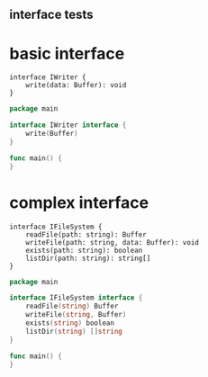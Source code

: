 interface tests
---

# basic interface
```ms
interface IWriter {
    write(data: Buffer): void
}
```

```go
package main

interface IWriter interface {
    write(Buffer)
}

func main() {
}
```

# complex interface
```ms
interface IFileSystem {
    readFile(path: string): Buffer
    writeFile(path: string, data: Buffer): void
    exists(path: string): boolean
    listDir(path: string): string[]
}
```

```go
package main

interface IFileSystem interface {
    readFile(string) Buffer
    writeFile(string, Buffer)
    exists(string) boolean
    listDir(string) []string
}

func main() {
}
```